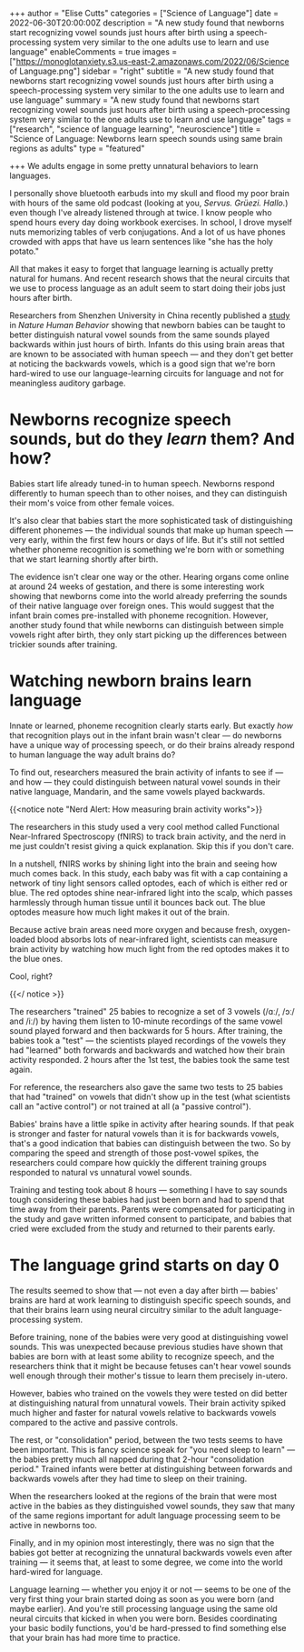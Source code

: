 +++
author = "Elise Cutts"
categories = ["Science of Language"]
date = 2022-06-30T20:00:00Z
description = "A new study found that newborns start recognizing vowel sounds just hours after birth using a speech-processing system very similar to the one adults use to learn and use language"
enableComments = true
images = ["https://monoglotanxiety.s3.us-east-2.amazonaws.com/2022/06/Science of Language.png"]
sidebar = "right"
subtitle = "A new study found that newborns start recognizing vowel sounds just hours after birth using a speech-processing system very similar to the one adults use to learn and use language"
summary = "A new study found that newborns start recognizing vowel sounds just hours after birth using a speech-processing system very similar to the one adults use to learn and use language"
tags = ["research", "science of language learning", "neuroscience"]
title = "Science of Language: Newborns learn speech sounds using same brain regions as adults"
type = "featured"

+++
We adults engage in some pretty unnatural behaviors to learn languages.

I personally shove bluetooth earbuds into my skull and flood my poor brain with hours of the same old podcast (looking at you, _Servus. Grüezi. Hallo._) even though I've already listened through at twice. I know people who spend hours every day doing workbook exercises. In school, I drove myself nuts memorizing tables of verb conjugations. And a lot of us have phones crowded with apps that have us learn sentences like "she has the holy potato."

All that makes it easy to forget that language learning is actually pretty natural for humans. And recent research shows that the neural circuits that we use to process language as an adult seem to start doing their jobs just hours after birth.

Researchers from Shenzhen University in China recently published a [study](https://www.nature.com/articles/s41562-022-01368-w) in _Nature Human Behavior_ showing that newborn babies can be taught to better distinguish natural vowel sounds from the same sounds played backwards within just hours of birth. Infants do this using brain areas that are known to be associated with human speech — and they don't get better at noticing the backwards vowels, which is a good sign that we're born hard-wired to use our language-learning circuits for language and not for meaningless auditory garbage.

# Newborns recognize speech  sounds, but do they _learn_ them? And how?

Babies start life already tuned-in to human speech. Newborns respond differently to human speech than to other noises, and they can distinguish their mom's voice from other female voices.

It's also clear that babies start the more sophisticated task of distinguishing different phonemes — the individual sounds that make up human speech — very early, within the first few hours or days of life. But it's still not settled whether phoneme recognition is something we're born with or something that we start learning shortly after birth.

The evidence isn't clear one way or the other. Hearing organs come online at around 24 weeks of gestation, and there is some interesting work showing that newborns come into the world already preferring the sounds of their native language over foreign ones. This would suggest that the infant brain comes pre-installed with phoneme recognition. However, another study found that while newborns can distinguish between simple vowels right after birth, they only start picking up the differences between trickier sounds after training.

# Watching newborn brains learn language

Innate or learned, phoneme recognition clearly starts early. But exactly _how_ that recognition plays out in the infant brain wasn't clear — do newborns have a unique way of processing speech, or do their brains already respond to human language the way adult brains do?

To find out, researchers measured the brain activity of infants to see if — and how — they could distinguish between natural vowel sounds in their native language, Mandarin, and the same vowels played backwards.

{{<notice note "Nerd Alert: How measuring brain activity works">}}

The researchers in this study used a very cool method called Functional Near-Infrared Spectroscopy (fNIRS) to track brain activity, and the nerd in me just couldn't resist giving a quick explanation. Skip this if you don't care.

In a nutshell, fNIRS works by shining light into the brain and seeing how much comes back. In this study, each baby was fit with a cap containing a network of tiny light sensors called optodes, each of which is either red or blue. The red optodes shine near-infrared light into the scalp, which passes harmlessly through human tissue until it bounces back out. The blue optodes measure how much light makes it out of the brain.

Because active brain areas need more oxygen and because fresh, oxygen-loaded blood absorbs lots of near-infrared light, scientists can measure brain activity by watching how much light from the red optodes makes it to the blue ones.

Cool, right?

{{</ notice  >}}

The researchers "trained" 25 babies to recognize a set of 3 vowels (/ɑː/, /ɔː/ and /iː/) by having them listen to 10-minute recordings of the same vowel sound played forward and then backwards for 5 hours. After training, the babies took a "test" — the scientists played recordings of the vowels they had "learned" both forwards and backwards and watched how their brain activity responded. 2 hours after the 1st test, the babies took the same test again.

For reference, the researchers also gave the same two tests to 25 babies that had "trained" on vowels that didn't show up in the test (what scientists call an "active control") or not trained at all (a "passive control").

Babies' brains have a little spike in activity after hearing sounds. If that peak is stronger and faster for natural vowels than it is for backwards vowels, that's a good indication that babies can distinguish between the two. So by comparing the speed and strength of those post-vowel spikes, the researchers could compare how quickly the different training groups responded to natural vs unnatural vowel sounds.

Training and testing took about 8 hours — something I have to say sounds tough considering these babies had just been born and had to spend that time away from their parents. Parents were compensated for participating in the study and gave written informed consent to participate, and babies that cried were excluded from the study and returned to their parents early.

# The language grind starts on day 0

The results seemed to show that — not even a day after birth — babies' brains are hard at work learning to distinguish specific speech sounds, and that their brains learn using neural circuitry similar to the adult language-processing system.

Before training, none of the babies were very good at distinguishing vowel sounds. This was unexpected because previous studies have shown that babies are born with at least some ability to recognize speech, and the researchers think that it might be because fetuses can't hear vowel sounds well enough through their mother's tissue to learn them precisely in-utero.

However, babies who trained on the vowels they were tested on did better at distinguishing natural from unnatural vowels. Their brain activity spiked much higher and faster for natural vowels relative to backwards vowels compared to the active and passive controls.

The rest, or "consolidation" period, between the two tests seems to have been important. This is fancy science speak for "you need sleep to learn" — the babies pretty much all napped during that 2-hour "consolidation period." Trained infants were better at distinguishing between forwards and backwards vowels after they had time to sleep on their training.

When the researchers looked at the regions of the brain that were most active in the babies as they distinguished vowel sounds, they saw that many of the same regions important for adult language processing seem to be active in newborns too.

Finally, and in my opinion most interestingly, there was no sign that the babies got better at recognizing the unnatural backwards vowels even after training — it seems that, at least to some degree, we come into the world hard-wired for language.

Language learning — whether you enjoy it or not — seems to be one of the very first thing your brain started doing as soon as you were born (and maybe earlier). And you're still processing language using the same old neural circuits that kicked in when you were born. Besides coordinating your basic bodily functions, you'd be hard-pressed to find something else that your brain has had more time to practice.